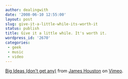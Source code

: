 ```yaml
---
author: dealingwith
date: '2008-06-10 12:55:00'
layout: post
slug: give-it-a-little-while-its-worth-it
status: publish
title: Give it a little while. It's worth it.
wordpress_id: '2670'
categories:
 - geek
 - music
 - video
---
```



[Big Ideas (don't get any)][1] from [James Houston][2] on [Vimeo][3].

   [1]: http://www.vimeo.com/1109226?pg=embed&sec=1109226

   [2]: http://www.vimeo.com/user354216?pg=embed&sec=1109226

   [3]: http://vimeo.com?pg=embed&sec=1109226

